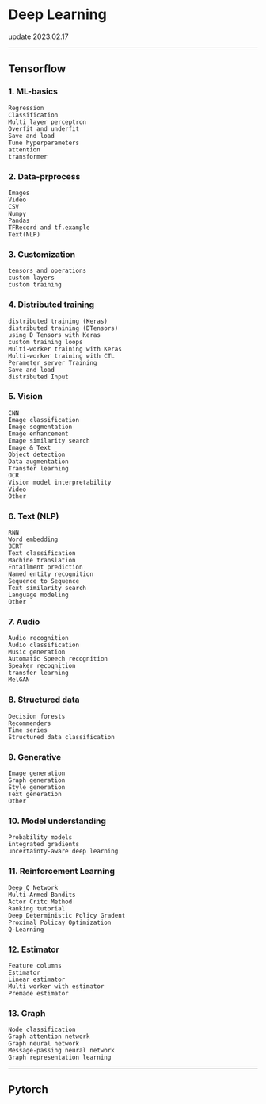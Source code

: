 # Deep Learning

update 2023.02.17

---

## Tensorflow

### 1. ML-basics

    Regression  
    Classification  
    Multi layer perceptron  
    Overfit and underfit  
    Save and load  
    Tune hyperparameters  
    attention
    transformer

### 2. Data-prprocess

    Images  
    Video  
    CSV  
    Numpy  
    Pandas  
    TFRecord and tf.example  
    Text(NLP)  

### 3. Customization

    tensors and operations  
    custom layers  
    custom training  

### 4. Distributed training

    distributed training (Keras)  
    distributed training (DTensors)  
    using D Tensors with Keras  
    custom training loops  
    Multi-worker training with Keras  
    Multi-worker training with CTL  
    Perameter server Training  
    Save and load  
    distributed Input  

### 5. Vision

    CNN  
    Image classification  
    Image segmentation  
    Image enhancement  
    Image similarity search  
    Image & Text  
    Object detection  
    Data augmentation  
    Transfer learning  
    OCR  
    Vision model interpretability  
    Video  
    Other  

### 6. Text (NLP)

    RNN  
    Word embedding  
    BERT  
    Text classification  
    Machine translation  
    Entailment prediction  
    Named entity recognition  
    Sequence to Sequence  
    Text similarity search  
    Language modeling  
    Other  

### 7. Audio

    Audio recognition  
    Audio classification  
    Music generation  
    Automatic Speech recognition  
    Speaker recognition  
    transfer learning  
    MelGAN  

### 8. Structured data

    Decision forests  
    Recommenders  
    Time series  
    Structured data classification  

### 9. Generative

    Image generation  
    Graph generation  
    Style generation  
    Text generation  
    Other  

### 10. Model understanding

    Probability models  
    integrated gradients  
    uncertainty-aware deep learning  

### 11. Reinforcement Learning

    Deep Q Network  
    Multi-Armed Bandits  
    Actor Critc Method  
    Ranking tutorial  
    Deep Deterministic Policy Gradent  
    Proximal Policay Optimization  
    Q-Learning  

### 12. Estimator

    Feature columns  
    Estimator  
    Linear estimator  
    Multi worker with estimator  
    Premade estimator  

### 13. Graph

    Node classification  
    Graph attention network  
    Graph neural network  
    Message-passing neural network  
    Graph representation learning  

---

## Pytorch

